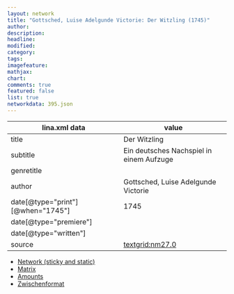 ```yaml
---
layout: network
title: "Gottsched, Luise Adelgunde Victorie: Der Witzling (1745)"
author:
description:
headline:
modified:
category:
tags:
imagefeature: 
mathjax: 
chart: 
comments: true
featured: false
list: true
networkdata: 395.json
---
```

lina.xml data  | value
------------- | -------------
title|Der Witzling
subtitle|Ein deutsches Nachspiel in einem Aufzuge
genretitle|
author|Gottsched, Luise Adelgunde Victorie
date[@type="print"][@when="1745"]|1745
date[@type="premiere"]|
date[@type="written"]|
source|[textgrid:nm27.0](https://textgridlab.org/1.0/tgcrud-public/rest/textgrid:nm27.0/data)



* [Network (sticky and static)](/network395)
* [Matrix](/matrix395)
* [Amounts](/amounts395)
* [Zwischenformat](/lina395 )
